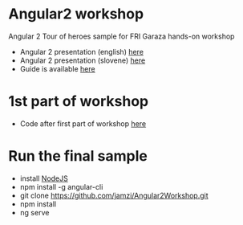 # Angular2 workshop
Angular 2 Tour of heroes sample for FRI Garaza hands-on workshop

* Angular 2 presentation (english) [here](https://docs.google.com/presentation/d/1b_LakxG8837AF5oQTYRvpS8kE3bIryg8LwYk3i-tUhI/edit?usp=sharing)  
* Angular 2 presentation (slovene) [here](https://docs.google.com/presentation/d/1tkJnh0PmF3lZWG_AT1CGDbLAKPhQyOO2ohUUYDM5pHc/edit?usp=sharing)  
* Guide is available [here](https://github.com/jamzi/Angular2Workshop/blob/master/GETTING_STARTED.md)

# 1st part of workshop
* Code after first part of workshop [here](https://github.com/jamzi/Angular2Workshop-1part)

# Run the final sample 
* install [NodeJS](https://nodejs.org/en/)
* npm install -g angular-cli
* git clone https://github.com/jamzi/Angular2Workshop.git
* npm install 
* ng serve